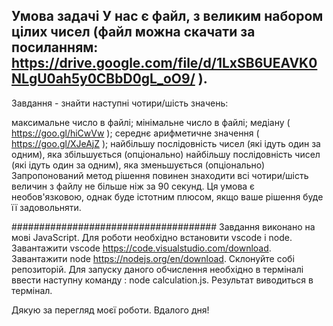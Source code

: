 ## Умова задачі У нас є файл, з великим набором цілих чисел (файл можна скачати за посиланням: https://drive.google.com/file/d/1LxSB6UEAVK0NLgU0ah5y0CBbD0gL_oO9/ ).

Завдання - знайти наступні чотири/шість значень:

максимальне число в файлі;
мінімальне число в файлі;
медіану ( https://goo.gl/hiCwVw );
середнє арифметичне значення ( https://goo.gl/XJeAjZ );
найбільшу послідовність чисел (які ідуть один за одним), яка збільшується (опціонально)
найбільшу послідовність чисел (які ідуть один за одним), яка зменьшується (опціонально)
Запропонований метод рішення повинен знаходити всі чотири/шість величин з файлу не більше ніж за 90 секунд. Ця умова є необов'язковою, однак буде істотним плюсом, якщо ваше рішення буде її задовольняти.

##################################### Завдання виконано на мові JavaScript. Для роботи необхідно встановити vscode i node. Завантажити vscode https://code.visualstudio.com/download. Завантажити node https://nodejs.org/en/download. Склонуйте собі репозиторій. Для запуску даного обчислення необхідно в терміналі ввести наступну команду : node calculation.js. Результат виводиться в термінал.

Дякую за перегляд моєї роботи. Вдалого дня!
